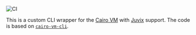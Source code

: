![CI](https://github.com/anoma/juvix-cairo-vm/actions/workflows/rust.yml/badge.svg)

This is a custom CLI wrapper for the [Cairo VM](https://github.com/lambdaclass/cairo-vm) with [Juvix](https://github.com/anoma/juvix) support. The code is based on [`cairo-vm-cli`](https://github.com/lambdaclass/cairo-vm/tree/main/cairo-vm-cli).
